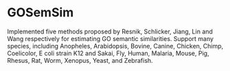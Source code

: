 GOSemSim
========

Implemented five methods proposed by Resnik, Schlicker,         Jiang, Lin and Wang respectively for estimating GO semantic         similarities. Support many species, including Anopheles,         Arabidopsis, Bovine, Canine, Chicken, Chimp, Coelicolor, E coli         strain K12 and Sakai, Fly, Human, Malaria, Mouse, Pig, Rhesus,         Rat, Worm, Xenopus, Yeast, and Zebrafish.
